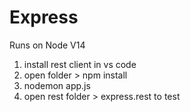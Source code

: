 # Express

Runs on Node V14

1. install rest client in vs code
2. open folder > npm install
3. nodemon app.js
4. open rest folder > express.rest to test
